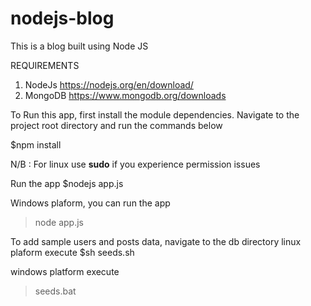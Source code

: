# nodejs-blog

This is a blog built using Node JS

REQUIREMENTS

1. NodeJs https://nodejs.org/en/download/
2. MongoDB https://www.mongodb.org/downloads

To Run this app, first install the module dependencies. Navigate to the project root directory and run the commands below

$npm install

N/B : For linux use **sudo** if you experience permission issues 

Run the app
$nodejs app.js

Windows plaform, you can run the app
> node app.js

To add sample users and posts data, navigate to the db directory
linux plaform execute
$sh seeds.sh

windows platform execute
> seeds.bat

